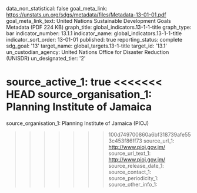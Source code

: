 data_non_statistical: false
goal_meta_link: https://unstats.un.org/sdgs/metadata/files/Metadata-13-01-01.pdf
goal_meta_link_text: United Nations Sustainable Development Goals Metadata (PDF 224
  KB)
graph_title: global_indicators.13-1-1-title
graph_type: bar
indicator_number: 13.1.1
indicator_name: global_indicators.13-1-1-title
indicator_sort_order: 13-01-01
published: true
reporting_status: complete
sdg_goal: '13'
target_name: global_targets.13-1-title
target_id: '13.1'
un_custodian_agency: United Nations Office for Disaster Reduction (UNISDR)
un_designated_tier: '2'

source_active_1: true
<<<<<<< HEAD
source_organisation_1: Planning Institute of Jamaica
=======
source_organisation_1: Planning Institute of Jamaica (PIOJ)
>>>>>>> 100d749700860a6bf318739afe553c453f86ff73
source_url_1: http://www.pioj.gov.jm/ 
source_url_text_1: http://www.pioj.gov.jm/ 
source_release_date_1: 
source_contact_1: 
source_periodicity_1: 
source_other_info_1: 